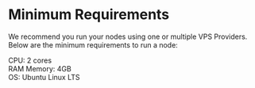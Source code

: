 # Minimum Requirements

We recommend you run your nodes using one or multiple VPS Providers. Below are the minimum requirements to run a node:

CPU: 2 cores  
RAM Memory: 4GB  
OS: Ubuntu Linux LTS

